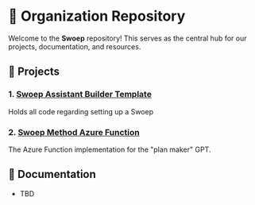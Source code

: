 # 🏢 Organization Repository

Welcome to the **Swoep** repository! This serves as the central hub for our projects, documentation, and resources.

## 📌 Projects

### 1. [Swoep Assistant Builder Template](https://github.com/MarisSNOTYOUNG/Swoep-AssistantBuilder-template)
Holds all code regarding setting up a Swoep

### 2. [Swoep Method Azure Function](https://github.com/MarisSNOTYOUNG/Swoep-Method-AzureFunction)
The Azure Function implementation for the "plan maker" GPT. 

## 📖 Documentation
- TBD
